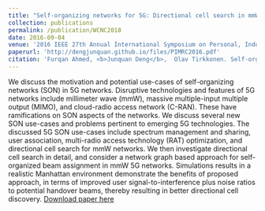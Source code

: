 ```yaml
---
title: "Self-organizing networks for 5G: Directional cell search in mmW networks"
collection: publications
permalink: /publication/WCNC2018
date: 2016-09-04
venue: '2016 IEEE 27th Annual International Symposium on Personal, Indoor, and Mobile Radio Communications (PIMRC)'
paperurl: 'http://dengjunquan.github.io/files/PIMRC2016.pdf'
citation: 'Furqan Ahmed, <b>Junquan Deng</b>,  Olav Tirkkonen. Self-organizing networks for 5G: Directional cell search in mmW networks, <i>2016 IEEE 27th Annual International Symposium on Personal, Indoor, and Mobile Radio Communications (PIMRC), Valencia, 2016, pp. 1-5.</i> <b>PIMRC 2016</b>.'
---
```

We discuss the motivation and potential use-cases of self-organizing networks (SON) in 5G networks. Disruptive technologies and features of 5G networks include millimeter wave (mmW), massive multiple-input multiple output (MIMO), and cloud-radio access network (C-RAN). These have ramifications on SON aspects of the networks. We discuss several new SON use-cases and problems pertinent to emerging 5G technologies. The discussed 5G SON use-cases include spectrum management and sharing, user association, multi-radio access technology (RAT) optimization, and directional cell search for mmW networks. We then investigate directional cell search in detail, and consider a network graph based approach for self-organized beam assignment in mmW 5G networks. Simulations results in a realistic Manhattan environment demonstrate the benefits of proposed approach, in terms of improved user signal-to-interference plus noise ratios to potential handover beams, thereby resulting in better directional cell discovery.
[Download paper here](http://dengjunquan.github.io/files/PIMRC2016.pdf)
